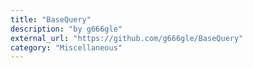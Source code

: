 ```yaml
---
title: "BaseQuery"
description: "by g666gle"
external_url: "https://github.com/g666gle/BaseQuery"
category: "Miscellaneous"
---
```

